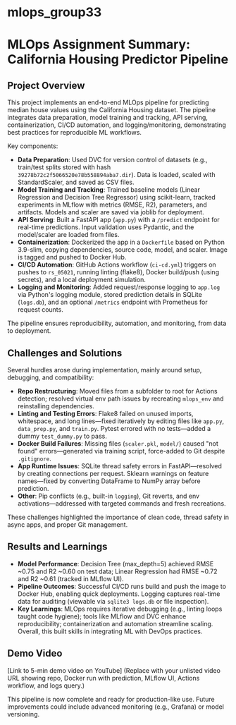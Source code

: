 # mlops_group33
# MLOps Assignment Summary: California Housing Predictor Pipeline

## Project Overview
This project implements an end-to-end MLOps pipeline for predicting median house values using the California Housing dataset. The pipeline integrates data preparation, model training and tracking, API serving, containerization, CI/CD automation, and logging/monitoring, demonstrating best practices for reproducible ML workflows.

Key components:
- **Data Preparation**: Used DVC for version control of datasets (e.g., train/test splits stored with hash `39278b72c2f5066520e78b558894aba7.dir`). Data is loaded, scaled with StandardScaler, and saved as CSV files.
- **Model Training and Tracking**: Trained baseline models (Linear Regression and Decision Tree Regressor) using scikit-learn, tracked experiments in MLflow with metrics (RMSE, R2), parameters, and artifacts. Models and scaler are saved via joblib for deployment.
- **API Serving**: Built a FastAPI app (`app.py`) with a `/predict` endpoint for real-time predictions. Input validation uses Pydantic, and the model/scaler are loaded from files.
- **Containerization**: Dockerized the app in a `Dockerfile` based on Python 3.9-slim, copying dependencies, source code, model, and scaler. Image is tagged and pushed to Docker Hub.
- **CI/CD Automation**: GitHub Actions workflow (`ci-cd.yml`) triggers on pushes to `rs_05021`, running linting (flake8), Docker build/push (using secrets), and a local deployment simulation.
- **Logging and Monitoring**: Added request/response logging to `app.log` via Python's logging module, stored prediction details in SQLite (`logs.db`), and an optional `/metrics` endpoint with Prometheus for request counts.

The pipeline ensures reproducibility, automation, and monitoring, from data to deployment.

## Challenges and Solutions
Several hurdles arose during implementation, mainly around setup, debugging, and compatibility:
- **Repo Restructuring**: Moved files from a subfolder to root for Actions detection; resolved virtual env path issues by recreating `mlops_env` and reinstalling dependencies.
- **Linting and Testing Errors**: Flake8 failed on unused imports, whitespace, and long lines—fixed iteratively by editing files like `app.py`, `data_prep.py`, and `train.py`. Pytest errored with no tests—added a dummy `test_dummy.py` to pass.
- **Docker Build Failures**: Missing files (`scaler.pkl`, `model/`) caused "not found" errors—generated via training script, force-added to Git despite `.gitignore`.
- **App Runtime Issues**: SQLite thread safety errors in FastAPI—resolved by creating connections per request. Sklearn warnings on feature names—fixed by converting DataFrame to NumPy array before prediction.
- **Other**: Pip conflicts (e.g., built-in `logging`), Git reverts, and env activations—addressed with targeted commands and fresh recreations.

These challenges highlighted the importance of clean code, thread safety in async apps, and proper Git management.

## Results and Learnings
- **Model Performance**: Decision Tree (max_depth=5) achieved RMSE ~0.75 and R2 ~0.60 on test data; Linear Regression had RMSE ~0.72 and R2 ~0.61 (tracked in MLflow UI).
- **Pipeline Outcomes**: Successful CI/CD runs build and push the image to Docker Hub, enabling quick deployments. Logging captures real-time data for auditing (viewable via `sqlite3 logs.db` or file inspection).
- **Key Learnings**: MLOps requires iterative debugging (e.g., linting loops taught code hygiene); tools like MLflow and DVC enhance reproducibility; containerization and automation streamline scaling. Overall, this built skills in integrating ML with DevOps practices.

## Demo Video
[Link to 5-min demo video on YouTube] (Replace with your unlisted video URL showing repo, Docker run with prediction, MLflow UI, Actions workflow, and logs query.)

This pipeline is now complete and ready for production-like use. Future improvements could include advanced monitoring (e.g., Grafana) or model versioning.